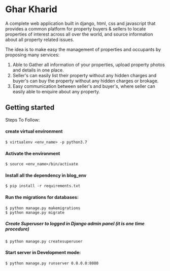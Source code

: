 # Ghar Kharid

A complete web application built in django, html, css and javascript that provides a common platform for property buyers & sellers to locate properties of interest
across all over the world, and source information about all property related issues.

The idea is to make easy the management of properties and occupants by proposing many services:

1) Able to Gather all information of your properties, upload property photos and details in one place.
2) Seller's can easily list their property without any hidden charges 
and buyer's can buy the property without any hidden charges or brokage.
3) Easy communication between seller's and buyer's, where seller can easily able to 
enquire about any property.

## Getting started

Steps To Follow:


#### create virtual environment

    $ virtualenv <env_name> -p python3.7

#### Activate the environment

    $ source <env_name>/bin/activate

#### Install all the dependency in blog_env
    $ pip install -r requirements.txt

#### Run the migrations for databases:

    $ python manage.py makemigrations
    $ python manage.py migrate

##### Create Superuser to logged in Django admin panel (it is one time procedure)

    $ python manage.py createsuperuser

#### Start server in Development mode:

    $ python manage.py runserver 0.0.0.0:8080
